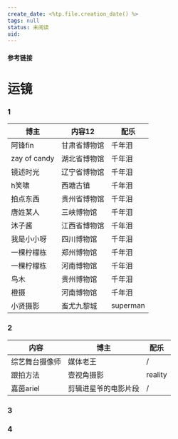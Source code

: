 ```yaml
---
create_date: <%tp.file.creation_date() %>
tags: null
status: 未阅读 
uid: 
---
```



#### 参考链接

# 运镜

### 1

| 博主 | 内容12 | 配乐 |
| --- | --- | --- |
| 阿锋fin | 甘肃省博物馆 | 千年泪 |
| zay of candy | 湖北省博物馆 | 千年泪 |
| 镜述时光 | 辽宁省博物馆 | 千年泪 |
| h笑啸 | 西塘古镇 | 千年泪 |
| 拍点东西 | 贵州省博物馆 | 千年泪 |
| 唐姓某人 | 三峡博物馆 | 千年泪 |
| 沐子酱 | 江西省博物馆 | 千年泪 |
| 我是小小呀 | 四川博物馆 | 千年泪 |
| 一棵柠檬栋 | 郑州博物馆 | 千年泪 |
| 一棵柠檬栋 | 河南博物馆 | 千年泪 |
| 鸟木 | 贵州博物馆 | 千年泪 |
| 橙摄 | 河南博物馆 | 千年泪 |
| 小贤摄影 | 蚩尤九黎城 | superman |

### 2

| 内容 | 博主 | 配乐 |
| --- | --- | --- |
| 综艺舞台摄像师 | 媒体老王 | / |
| 跟拍方法 | 壹视角摄影 | reality |
| 嘉茵ariel | 剪辑进星爷的电影片段 | / |

### 3

### 4